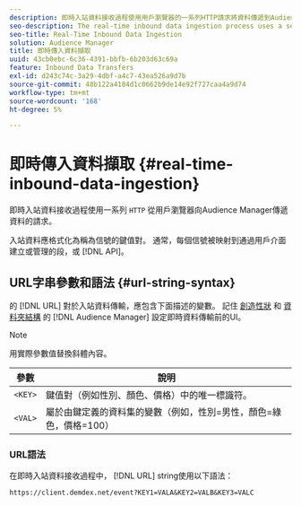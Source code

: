 ```yaml
---
description: 即時入站資料接收過程使用用戶瀏覽器的一系列HTTP請求將資料傳遞到Audience Manager。
seo-description: The real-time inbound data ingestion process uses a series of HTTP requests from a user's browser to pass in data to Audience Manager.
seo-title: Real-Time Inbound Data Ingestion
solution: Audience Manager
title: 即時傳入資料擷取
uuid: 43cb0ebc-6c36-4391-bbfb-6b203d63c69a
feature: Inbound Data Transfers
exl-id: d243c74c-3a29-4dbf-a4c7-43ea526a9d7b
source-git-commit: 48b122a4184d1c0662b9de14e92f727caa4a9d74
workflow-type: tm+mt
source-wordcount: '168'
ht-degree: 5%

---
```


# 即時傳入資料擷取 {#real-time-inbound-data-ingestion}

即時入站資料接收過程使用一系列 `HTTP` 從用戶瀏覽器向Audience Manager傳遞資料的請求。

<!-- c_rt_inbound_real_time.xml -->

入站資料應格式化為稱為信號的鍵值對。 通常，每個信號被映射到通過用戶介面建立或管理的段，或 [!DNL API]。

## URL字串參數和語法 {#url-string-syntax}

的 [!DNL URL] 對於入站資料傳輸，應包含下面描述的變數。 記住 [創造性狀](../../../features/traits/create-onboarded-rule-based-traits.md) 和 [資料夾結構](../../../features/traits/trait-storage.md#create-trait-storage-folder) 的 [!DNL Audience Manager] 設定即時資料傳輸前的UI。

>[!NOTE]
>
>用實際參數值替換斜體內容。

| 參數 | 說明 |
|---|---|
| `<KEY>` | 鍵值對（例如性別、顏色、價格）中的唯一標識符。 |
| `<VAL>` | 屬於由鍵定義的資料集的變數（例如，性別=男性，顏色=綠色，價格=100） |

### URL語法

在即時入站資料接收過程中， [!DNL URL] string使用以下語法：

```
https://client.demdex.net/event?KEY1=VALA&KEY2=VALB&KEY3=VALC
```
